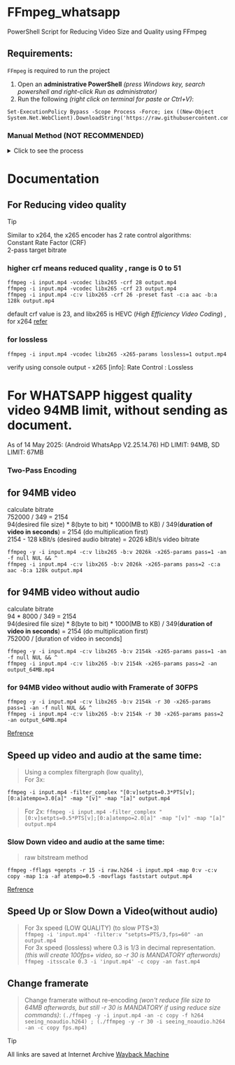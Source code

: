 # FFmpeg_whatsapp
PowerShell Script for Reducing Video Size and Quality using FFmpeg  
## Requirements:  
```FFmpeg``` is required to run the project  
1. Open an **administrative PowerShell** *(press Windows key, search powershell and right-click Run as administrator)*
2. Run the following *(right click on terminal for paste or Ctrl+V)*: 
```
Set-ExecutionPolicy Bypass -Scope Process -Force; iex ((New-Object System.Net.WebClient).DownloadString('https://raw.githubusercontent.com/ankitT20/FFmpeg_whatsapp/refs/heads/main/ReduceVideoQuality.ps1'))
```
<!-- If you want to install yt-dlp: ```choco install yt-dlp``` -->
### Manual Method (NOT RECOMMENDED)  
<details>
<summary>Click to see the process</summary>
### Download ffmpeg via Official website: 
[FFmpeg download website for windows](https://www.gyan.dev/ffmpeg/builds/#release-builds)  
[Direct Download link](https://www.gyan.dev/ffmpeg/builds/ffmpeg-release-full.7z) use [7-Zip](https://www.7-zip.org) for extraction.
ffmpeg.exe will be inside ```bin``` folder, copy the folder path including bin.  
Search Environment Variables open ```Edit the system environment variables```, Go to Environment Variables, Under System variables(bottom box), double click ```Path```, click New, paste folder path, click ok, ok.  
### Instructions to run ReduceVideoQuality.ps1:
1. Download ReduceVideoQuality.ps1 file *from github*
>    - *OR  Download Repository as Zip and Extract*
>    - *OR ```git clone https://github.com/ankitT20/FFmpeg_whatsapp.git```*
2. Ensure *ReduceVideoQuality.ps1* and input video file are all in same directory/*folder*.
3. Right click *ReduceVideoQuality.ps1*, click **Run with PowerShell**.
>    - *OR Open PowerShell, navigate to the directory containing the script, and run it using ```.\ReduceVideoQuality.ps1```.*
4. Follow the prompts to provide the filename and select options.  

> [!NOTE]
> If running scripts is dissabled on your system, search powershell, *Right click and 'Run as Administrator'*, and run the following:  ```Set-ExecutionPolicy Bypass -Scope Process```  
  
> [!TIP]
<!-- > After work is completed: ```Set-ExecutionPolicy -ExecutionPolicy Undefined```   -->
> To view all policy: ```Get-ExecutionPolicy -List```  
</details>

# Documentation
## For Reducing video quality
> [!TIP]
> Similar to x264, the x265 encoder has 2 rate control algorithms:  
> Constant Rate Factor (CRF)  
> 2-pass target bitrate  
### higher crf means reduced quality , range is 0 to 51
```
ffmpeg -i input.mp4 -vcodec libx265 -crf 28 output.mp4
ffmpeg -i input.mp4 -vcodec libx265 -crf 23 output.mp4
ffmpeg -i input.mp4 -c:v libx265 -crf 26 -preset fast -c:a aac -b:a 128k output.mp4
```
default crf value is 23, and libx265 is HEVC (*High Efficiency Video Coding*) , for x264 [refer](https://unix.stackexchange.com/questions/28803/how-can-i-reduce-a-videos-size-with-ffmpeg)

### for lossless
```
ffmpeg -i input.mp4 -vcodec libx265 -x265-params lossless=1 output.mp4
```
verify using console output - x265 [info]: Rate Control                        : Lossless


# For WHATSAPP higgest quality video 94MB limit, without sending as document.
As of 14 May 2025: (Android WhatsApp V2.25.14.76) HD LIMIT: 94MB, SD LIMIT: 67MB
### Two-Pass Encoding
## for 94MB video
calculate bitrate  
752000 / 349 = 2154  
94(desired file size) * 8(byte to bit) * 1000(MB to KB) / 349(**duration of video in seconds**) = 2154 (do multiplication first)  
2154 - 128 kBit/s (desired audio bitrate) = 2026 kBit/s video bitrate
```
ffmpeg -y -i input.mp4 -c:v libx265 -b:v 2026k -x265-params pass=1 -an -f null NUL && ^
ffmpeg -i input.mp4 -c:v libx265 -b:v 2026k -x265-params pass=2 -c:a aac -b:a 128k output.mp4
```
## for 94MB video without audio
calculate bitrate  
94 * 8000 / 349 = 2154  
94(desired file size) * 8(byte to bit) * 1000(MB to KB) / 349(**duration of video in seconds**) = 2154 (do multiplication first)  
752000 / [duration of video in seconds]
```
ffmpeg -y -i input.mp4 -c:v libx265 -b:v 2154k -x265-params pass=1 -an -f null NUL && ^
ffmpeg -i input.mp4 -c:v libx265 -b:v 2154k -x265-params pass=2 -an output_64MB.mp4
```
### for 94MB video without audio with Framerate of 30FPS
```
ffmpeg -y -i input.mp4 -c:v libx265 -b:v 2154k -r 30 -x265-params pass=1 -an -f null NUL && ^
ffmpeg -i input.mp4 -c:v libx265 -b:v 2154k -r 30 -x265-params pass=2 -an output_64MB.mp4
```
[Refrence](https://trac.ffmpeg.org/wiki/Encode/H.265#Ratecontrolmodes)  

## Speed up video and audio at the same time:
> Using a complex filtergraph (low quality),  
> For 3x: 
```
ffmpeg -i input.mp4 -filter_complex "[0:v]setpts=0.3*PTS[v];[0:a]atempo=3.0[a]" -map "[v]" -map "[a]" output.mp4
```
> For 2x: ```ffmpeg -i input.mp4 -filter_complex "[0:v]setpts=0.5*PTS[v];[0:a]atempo=2.0[a]" -map "[v]" -map "[a]" output.mp4```  

### Slow Down video and audio at the same time:
> raw bitstream method
```
ffmpeg -fflags +genpts -r 15 -i raw.h264 -i input.mp4 -map 0:v -c:v copy -map 1:a -af atempo=0.5 -movflags faststart output.mp4
```
[Refrence](https://trac.ffmpeg.org/wiki/How%20to%20speed%20up%20/%20slow%20down%20a%20video)  

## Speed Up or Slow Down a Video(without audio)  
> For 3x speed (LOW QUALITY) (to slow PTS*3)  
```ffmpeg -i 'input.mp4' -filter:v "setpts=PTS/3,fps=60" -an output.mp4```  
> For 3x speed (lossless) where 0.3 is 1/3 in decimal representation. *(this will create 100fps+ video, so -r 30 is MANDATORY afterwords)*  
```ffmpeg -itsscale 0.3 -i 'input.mp4' -c copy -an fast.mp4```  
  
## Change framerate  
> Change framerate without re-encoding *(won't reduce file size to 64MB afterwards, but still -r 30 is MANDATORY if using reduce size commands)*:  ```(./ffmpeg -y -i input.mp4 -an -c copy -f h264 seeing_noaudio.h264) ; (./ffmpeg -y -r 30 -i seeing_noaudio.h264 -an -c copy fps.mp4)```  
  
> [!TIP]
> All links are saved at Internet Archive [Wayback Machine](https://web.archive.org)
